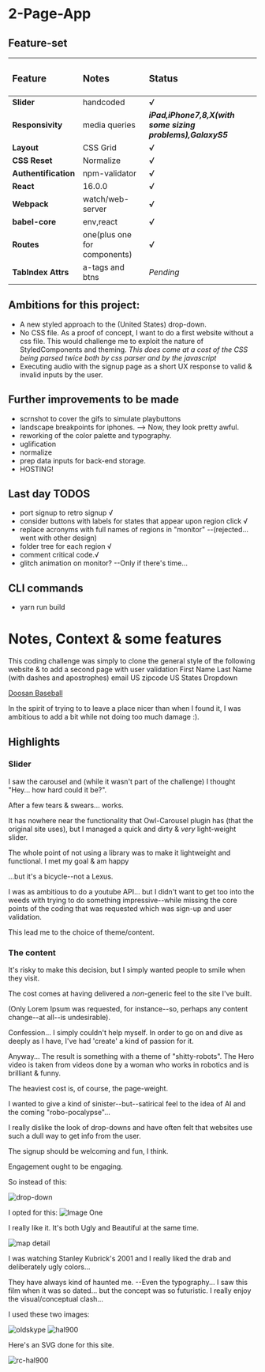 # 2-Page-App

## Feature-set

|<h3>Feature</h3>|<h3>Notes</h3>|<h3>Status</h3>|
|:-----------|:-------|:-------|
|**Slider**|handcoded|***√***|
|**Responsivity**|media queries|***iPad,iPhone7,8,X(with some sizing problems),GalaxyS5***|
|**Layout**|CSS Grid|***√***|
|**CSS Reset**|Normalize|***√***|
|**Authentification**|npm-validator|***√***|
|**React**|16.0.0|***√***|
|**Webpack**|watch/web-server|***√***|
|**babel-core**|env,react|***√***|
|**Routes**|one(plus one for components)|***√***|
|**TabIndex Attrs**|a-tags and btns|*Pending*|


## Ambitions for this project:

+ A new styled approach to the (United States) drop-down.
+ No CSS file. As a proof of concept, I want to do a first website without a css file.
  This would challenge me to exploit the nature of StyledComponents and theming.
*This does come at a cost of the CSS being parsed twice both by css parser and by the javascript*
+ Executing audio with the signup page as a short UX response to valid & invalid inputs by the user.

## Further improvements to be made
+ scrnshot to cover the gifs to simulate playbuttons
+ landscape breakpoints for iphones. --> Now, they look pretty awful.
+ reworking of the color palette and typography.
+ uglification
+ normalize
+ prep data inputs for back-end storage.
+ HOSTING!


## Last day TODOS

+ port signup to retro signup  √
+ consider buttons with labels for states that appear upon region click √
+ replace acronyms with full names of regions in "monitor" --(rejected... went with other design)
+ folder tree for each region √
+ comment critical code.√
+ glitch animation on monitor? --Only if there's time...



## CLI commands

+ yarn run build


# Notes, Context & some features

This coding challenge was simply to clone the general style of the following website & to add a second page with
user validation
First Name
Last Name (with dashes and apostrophes)
email
US zipcode
US States Dropdown

[Doosan Baseball](http://baseball.doosan.com/)

In the spirit of trying to to leave a place nicer than when I found it, I was ambitious to add a bit while
not doing too much damage :).

## Highlights

### Slider

I saw the carousel and (while it wasn't part of the challenge) I thought "Hey... how hard could it be?".

After a few tears & swears... works.

It has nowhere near the functionality that Owl-Carousel plugin has (that the original site uses), but I managed a quick and dirty & *very* light-weight slider.

The whole point of not using a library was to make it lightweight and functional.
I met my goal & am happy

...but it's a bicycle--not a Lexus.

I was as ambitious to do a youtube API... but I didn't want to get too into the weeds with trying to do something impressive--while missing the core points of the coding that was requested which was sign-up and user validation.

This lead me to the choice of theme/content.

### The content

It's risky to make this decision, but I simply wanted people to smile when they visit.

The cost comes at having delivered a *non*-generic feel to the site I've built. 

(Only Lorem Ipsum was requested, for instance--so, perhaps any content change--at all--is undesirable).

Confession... I simply couldn't help myself. In order to go on and dive as deeply as I have, I've had 'create' a kind of passion for it.

Anyway... The result is something with a theme of "shitty-robots". The Hero video is taken from videos done by a woman who works in robotics and is brilliant & funny.

The heaviest cost is, of course, the page-weight.

I wanted to give a kind of sinister--but--satirical feel to the idea of AI and the coming "robo-pocalypse"...

I really dislike the look of drop-downs and have often felt that websites use such a dull way to get info from the user.

The signup should be welcoming and fun, I think.

Engagement ought to be engaging.


So instead of this:

![drop-down](./readmeImg/drop.png "dropdown")


I opted for this:
![Image One](./readmeImg/map1.png "First Test Readme Image")

I really like it. It's both Ugly and Beautiful at the same time.

![map detail](./readmeImg/mapdetail.png "map detail")

I was watching Stanley Kubrick's 2001 and I really liked the drab and deliberately ugly colors...

They have always kind of haunted me. --Even the typography... I saw this film when it was so dated... but the concept was so futuristic. I really enjoy the visual/conceptual clash...

I used these two images:

![oldskype](./readmeImg/oldSkype.png "old skype")
![hal900](./readmeImg/hal9000.jpg "Hal 9000")

Here's an SVG done for this site.

![rc-hal900](./readmeImg/rc-hal.png "RC Hal")
